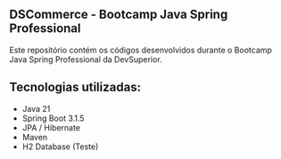 ## DSCommerce - Bootcamp Java Spring Professional

Este repositório contém os códigos desenvolvidos durante o Bootcamp Java Spring Professional da DevSuperior.

## Tecnologias utilizadas:

- Java 21
- Spring Boot 3.1.5
- JPA / Hibernate
- Maven
- H2 Database (Teste)